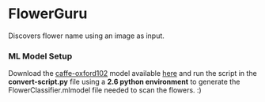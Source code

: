 # FlowerGuru
Discovers flower name using an image as input.

### ML Model Setup
Download the [caffe-oxford102](https://github.com/jimgoo/caffe-oxford102) model available [here](https://s3.amazonaws.com/jgoode/oxford102.caffemodel) and run the script in the **convert-script.py** file using a **2.6 python environment** to generate the FlowerClassifier.mlmodel file needed to scan the flowers. :)

